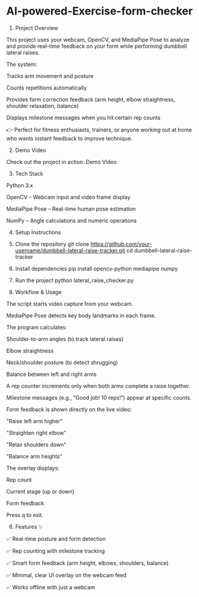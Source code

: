 # AI-powered-Exercise-form-checker
1. Project Overview

This project uses your webcam, OpenCV, and MediaPipe Pose to analyze and provide real-time feedback on your form while performing dumbbell lateral raises.

The system:

Tracks arm movement and posture

Counts repetitions automatically

Provides form correction feedback (arm height, elbow straightness, shoulder relaxation, balance)

Displays milestone messages when you hit certain rep counts

👉 Perfect for fitness enthusiasts, trainers, or anyone working out at home who wants instant feedback to improve technique.

2. Demo Video

Check out the project in action:
Demo Video

3. Tech Stack

Python 3.x

OpenCV – Webcam input and video frame display

MediaPipe Pose – Real-time human pose estimation

NumPy – Angle calculations and numeric operations

4. Setup Instructions
1. Clone the repository
git clone https://github.com/your-username/dumbbell-lateral-raise-tracker.git
cd dumbbell-lateral-raise-tracker

2. Install dependencies
pip install opencv-python mediapipe numpy

3. Run the project
python lateral_raise_checker.py

5. Workflow & Usage

The script starts video capture from your webcam.

MediaPipe Pose detects key body landmarks in each frame.

The program calculates:

Shoulder-to-arm angles (to track lateral raises)

Elbow straightness

Neck/shoulder posture (to detect shrugging)

Balance between left and right arms

A rep counter increments only when both arms complete a raise together.

Milestone messages (e.g., “Good job! 10 reps!”) appear at specific counts.

Form feedback is shown directly on the live video:

"Raise left arm higher"

"Straighten right elbow"

"Relax shoulders down"

"Balance arm heights"

The overlay displays:

Rep count

Current stage (up or down)

Form feedback

Press q to exit.

6. Features ✨

✅ Real-time posture and form detection

✅ Rep counting with milestone tracking

✅ Smart form feedback (arm height, elbows, shoulders, balance)

✅ Minimal, clear UI overlay on the webcam feed

✅ Works offline with just a webcam
